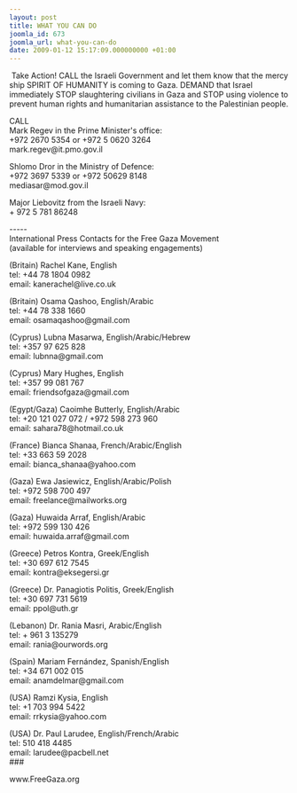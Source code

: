 ```yaml
---
layout: post
title: WHAT YOU CAN DO
joomla_id: 673
joomla_url: what-you-can-do
date: 2009-01-12 15:17:09.000000000 +01:00
---
```

<p> Take Action! CALL the Israeli Government and let them know that the mercy ship SPIRIT OF HUMANITY is coming to Gaza. DEMAND that Israel immediately STOP slaughtering civilians in Gaza and STOP using violence to prevent human rights and humanitarian assistance to the Palestinian people.</p>

<p>CALL<br />Mark Regev in the Prime Minister's office:<br />+972 2670 5354 or +972 5 0620 3264<br />mark.regev@it.pmo.gov.il</p>
<p>Shlomo Dror in the Ministry of Defence:<br />+972 3697 5339 or +972 50629 8148<br />mediasar@mod.gov.il</p>
<p>Major Liebovitz from the Israeli Navy:<br />+ 972 5 781 86248</p>
<p>-----<br />International Press Contacts for the Free Gaza Movement<br />(available for interviews and speaking engagements)</p>
<p>(Britain) Rachel Kane, English<br />tel: +44 78 1804 0982<br />email: kanerachel@live.co.uk</p>
<p>(Britain) Osama Qashoo, English/Arabic<br />tel: +44 78 338 1660<br />email: osamaqashoo@gmail.com</p>
<p>(Cyprus) Lubna Masarwa, English/Arabic/Hebrew<br />tel: +357 97 625 828 <br />email: lubnna@gmail.com</p>
<p>(Cyprus) Mary Hughes, English<br />tel: +357 99 081 767<br />email: friendsofgaza@gmail.com</p>
<p>(Egypt/Gaza) Caoimhe Butterly, English/Arabic<br />tel: +20 121 027 072 / +972 598 273 960<br />email: sahara78@hotmail.co.uk</p>
<p>(France) Bianca Shanaa, French/Arabic/English<br />tel: +33 663 59 2028<br />email: bianca_shanaa@yahoo.com</p>
<p>(Gaza) Ewa Jasiewicz, English/Arabic/Polish<br />tel: +972 598 700 497 <br />email: freelance@mailworks.org</p>
<p>(Gaza) Huwaida Arraf, English/Arabic<br />tel: +972 599 130 426<br />email: huwaida.arraf@gmail.com</p>
<p>(Greece) Petros Kontra, Greek/English<br />tel: +30 697 612 7545<br />email: kontra@eksegersi.gr</p>
<p>(Greece) Dr. Panagiotis Politis, Greek/English<br />tel: +30 697 731 5619<br />email: ppol@uth.gr</p>
<p>(Lebanon) Dr. Rania Masri, Arabic/English<br />tel: + 961 3 135279<br />email: rania@ourwords.org</p>
<p>(Spain) Mariam Fernández, Spanish/English<br />tel: +34 671 002 015<br />email: anamdelmar@gmail.com</p>
<p>(USA) Ramzi Kysia, English<br />tel: +1 703 994 5422<br />email: rrkysia@yahoo.com</p>
<p>(USA) Dr. Paul Larudee, English/French/Arabic<br />tel: 510 418 4485<br />email: larudee@pacbell.net<br />###</p>
<p>www.FreeGaza.org</p>
